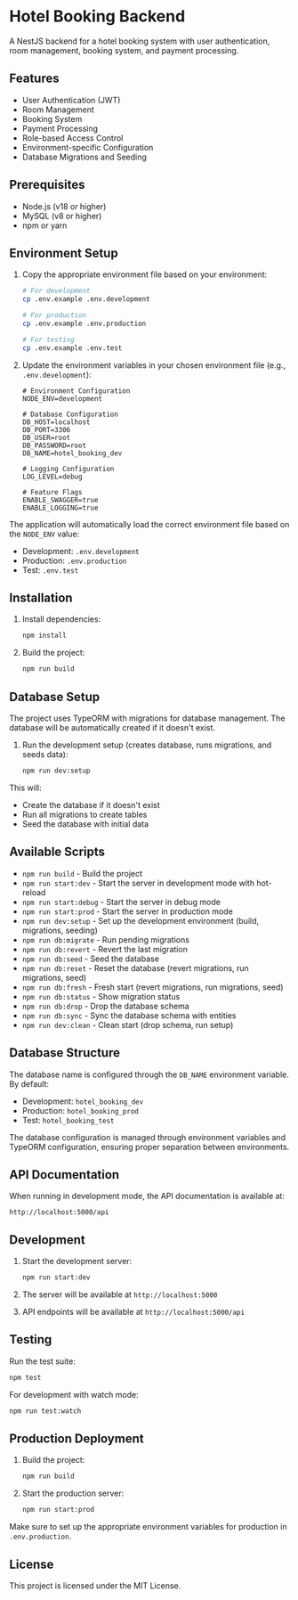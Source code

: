 # Hotel Booking Backend

A NestJS backend for a hotel booking system with user authentication, room management, booking system, and payment processing.

## Features

- User Authentication (JWT)
- Room Management
- Booking System
- Payment Processing
- Role-based Access Control
- Environment-specific Configuration
- Database Migrations and Seeding

## Prerequisites

- Node.js (v18 or higher)
- MySQL (v8 or higher)
- npm or yarn

## Environment Setup

1. Copy the appropriate environment file based on your environment:
   ```bash
   # For development
   cp .env.example .env.development

   # For production
   cp .env.example .env.production

   # For testing
   cp .env.example .env.test
   ```

2. Update the environment variables in your chosen environment file (e.g., `.env.development`):
   ```env
   # Environment Configuration
   NODE_ENV=development

   # Database Configuration
   DB_HOST=localhost
   DB_PORT=3306
   DB_USER=root
   DB_PASSWORD=root
   DB_NAME=hotel_booking_dev

   # Logging Configuration
   LOG_LEVEL=debug

   # Feature Flags
   ENABLE_SWAGGER=true
   ENABLE_LOGGING=true
   ```

The application will automatically load the correct environment file based on the `NODE_ENV` value:
- Development: `.env.development`
- Production: `.env.production`
- Test: `.env.test`

## Installation

1. Install dependencies:
   ```bash
   npm install
   ```

2. Build the project:
   ```bash
   npm run build
   ```

## Database Setup

The project uses TypeORM with migrations for database management. The database will be automatically created if it doesn't exist.

1. Run the development setup (creates database, runs migrations, and seeds data):
   ```bash
   npm run dev:setup
   ```

This will:
- Create the database if it doesn't exist
- Run all migrations to create tables
- Seed the database with initial data

## Available Scripts

- `npm run build` - Build the project
- `npm run start:dev` - Start the server in development mode with hot-reload
- `npm run start:debug` - Start the server in debug mode
- `npm run start:prod` - Start the server in production mode
- `npm run dev:setup` - Set up the development environment (build, migrations, seeding)
- `npm run db:migrate` - Run pending migrations
- `npm run db:revert` - Revert the last migration
- `npm run db:seed` - Seed the database
- `npm run db:reset` - Reset the database (revert migrations, run migrations, seed)
- `npm run db:fresh` - Fresh start (revert migrations, run migrations, seed)
- `npm run db:status` - Show migration status
- `npm run db:drop` - Drop the database schema
- `npm run db:sync` - Sync the database schema with entities
- `npm run dev:clean` - Clean start (drop schema, run setup)

## Database Structure

The database name is configured through the `DB_NAME` environment variable. By default:
- Development: `hotel_booking_dev`
- Production: `hotel_booking_prod`
- Test: `hotel_booking_test`

The database configuration is managed through environment variables and TypeORM configuration, ensuring proper separation between environments.

## API Documentation

When running in development mode, the API documentation is available at:
```
http://localhost:5000/api
```

## Development

1. Start the development server:
   ```bash
   npm run start:dev
   ```

2. The server will be available at `http://localhost:5000`

3. API endpoints will be available at `http://localhost:5000/api`

## Testing

Run the test suite:
```bash
npm test
```

For development with watch mode:
```bash
npm run test:watch
```

## Production Deployment

1. Build the project:
   ```bash
   npm run build
   ```

2. Start the production server:
   ```bash
   npm run start:prod
   ```

Make sure to set up the appropriate environment variables for production in `.env.production`.

## License

This project is licensed under the MIT License.